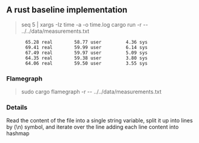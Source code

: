 ## A rust baseline implementation

> seq 5 | xargs -Iz time -a -o time.log cargo run -r -- ../../data/measurements.txt

```time.log
       65.28 real        58.77 user         4.36 sys
       69.41 real        59.99 user         6.14 sys
       67.49 real        59.97 user         5.09 sys
       64.35 real        59.38 user         3.80 sys
       64.06 real        59.50 user         3.55 sys
```

### Flamegraph
> sudo cargo flamegraph -r -- ../../data/measurements.txt     

### Details
Read the content of the file into a single string variable, split it up into lines by (\n) symbol, and iterate over the line adding each line content into hashmap 